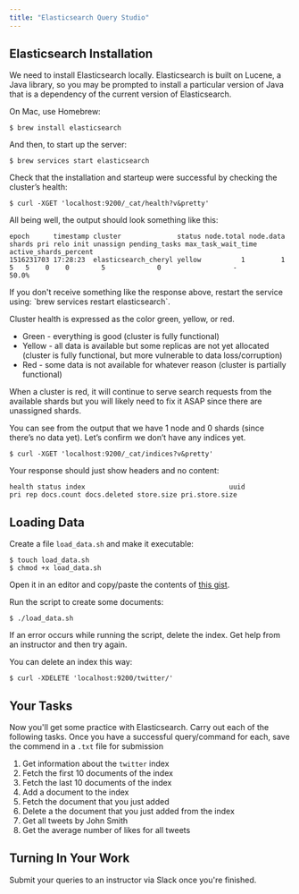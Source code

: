 ```yaml
---
title: "Elasticsearch Query Studio"
---
```


## Elasticsearch Installation

We need to install Elasticsearch locally. Elasticsearch is built on Lucene, a Java library, so you may be prompted to install a particular version of Java that is a dependency of the current version of Elasticsearch.

On Mac, use Homebrew:

```nohighlight
$ brew install elasticsearch
```

And then, to start up the server:

```nohighlight
$ brew services start elasticsearch
```

Check that the installation and starteup were successful by checking the cluster’s health:
```nohighlight
$ curl -XGET 'localhost:9200/_cat/health?v&pretty'
```

All being well, the output should look something like this:

```nohighlight
epoch      timestamp cluster              status node.total node.data shards pri relo init unassign pending_tasks max_task_wait_time active_shards_percent
1516231703 17:28:23  elasticsearch_cheryl yellow          1         1      5   5    0    0        5             0                  -                 50.0%
```

<aside class="aside-note" markdown="1">
If you don't receive something like the response above, restart the service using: `brew services restart elasticsearch`.
</aside>

Cluster health is expressed as the color green, yellow, or red.

- Green - everything is good (cluster is fully functional)
- Yellow - all data is available but some replicas are not yet allocated (cluster is fully functional, but more vulnerable to data loss/corruption)
- Red - some data is not available for whatever reason (cluster is partially functional)

<aside class="aside-note" markdown="1">
When a cluster is red, it will continue to serve search requests from the available shards but you will likely need to fix it ASAP since there are unassigned shards.
</aside>

You can see from the output that we have 1 node and 0 shards (since there’s no data yet).
Let’s confirm we don’t have any indices yet.

```nohighlight
$ curl -XGET 'localhost:9200/_cat/indices?v&pretty'
```

Your response should just show headers and no content:

```nohighlight
health status index                                    uuid                   pri rep docs.count docs.deleted store.size pri.store.size
```

## Loading Data

Create a file `load_data.sh` and make it executable:

```nohiglight
$ touch load_data.sh
$ chmod +x load_data.sh
```

Open it in an editor and copy/paste the contents of [this gist](https://gist.github.com/chrisbay/415a961d3524fc7c91dbbf88513308d8).

Run the script to create some documents:

```nohighlight
$ ./load_data.sh
```

<aside class="aside-note" markdown="1">
If an error occurs while running the script, delete the index. Get help from an instructor and then try again.

You can delete an index this way:

```nohighlight
$ curl -XDELETE 'localhost:9200/twitter/'
```
</aside>

## Your Tasks

Now you'll get some practice with Elasticsearch. Carry out each of the following tasks. Once you have a successful query/command for each, save the commend in a `.txt` file for submission

1. Get information about the `twitter` index
1. Fetch the first 10 documents of the index
1. Fetch the last 10 documents of the index
1. Add a document to the index
1. Fetch the document that you just added
1. Delete a the document that you just added from the index
1. Get all tweets by John Smith
1. Get the average number of likes for all tweets

## Turning In Your Work

Submit your queries to an instructor via Slack once you're finished.